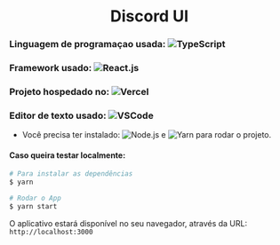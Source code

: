 <h1 align="center"> Discord UI</h1>

### Linguagem de programaçao usada: ![TypeScript](https://img.shields.io/badge/-TypeScript-%232b7489?style=flat-square&logo=TypeScript&logoColor=ffffff)
### Framework usado: ![React.js](https://img.shields.io/badge/-React.js-11232a?style=flat-square&logo=React)
### Projeto hospedado no: ![Vercel](https://img.shields.io/badge/-Vercel-181717?style=flat-square&logo=Vercel)
### Editor de texto usado: ![VSCode](http://img.shields.io/badge/-VS%20Code-007ACC?style=flat-square&logo=visual-studio-code&logoColor=ffffff)

- Você precisa ter instalado: ![Node.js](https://img.shields.io/badge/-Node.js-%23303030?style=flat-square&logo=Node.js&logoColor=3C873A) e ![Yarn](https://img.shields.io/badge/-Yarn-%23DCDCDC?style=flat-square&logo=yarn&logoColor=117cad) para rodar o projeto.

#### Caso queira testar localmente:
```bash
# Para instalar as dependências
$ yarn

# Rodar o App
$ yarn start
```
O aplicativo estará disponível no seu navegador, através da URL: `http://localhost:3000`
